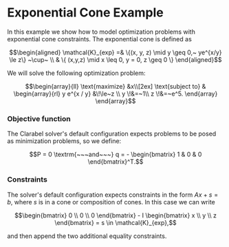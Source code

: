 # Exponential Cone Example

In this example we show how to model optimization problems with exponential cone constraints.   The exponential cone is defined as 
```math 
\begin{aligned}
\mathcal{K}_{exp} =& \{(x, y, z) \mid y \geq 0,~ ye^{x/y} \le z\} ~\cup~ \\
& \{ (x,y,z) \mid   x \leq 0, y = 0, z \geq 0 \}
\end{aligned}
```

We will solve the following optimization problem:

```math
\begin{array}{ll} \text{maximize} &x\\[2ex]
\text{subject to} &  
\begin{array}{rl}
y e^{x / y} &\!\le~z \\ 
y \!&=~1\\ 
z \!&=~e^5.
\end{array}
\end{array}
``` 

### Objective function

The Clarabel solver's default configuration expects problems to be posed as minimization problems, so we define:

```math
P = 0
\textrm{~~~and~~~}
q = -
\begin{bmatrix} 1 & 0 & 0
\end{bmatrix}^T.
```


### Constraints

The solver's default configuration expects constraints in the form $Ax + s = b$, where $s$ is in a cone or composition of cones.   In this case we can write 
```math
\begin{bmatrix} 0 \\ 0 \\ 0
\end{bmatrix}
 - I
\begin{bmatrix} x \\ y \\ z 
\end{bmatrix} = s
\in \mathcal{K}_{exp},
```   
and then append the two additional equality constraints.

